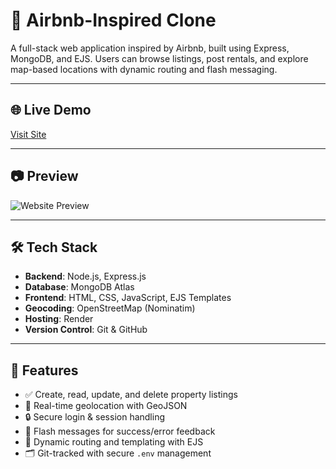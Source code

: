 # 🏡 Airbnb-Inspired Clone

A full-stack web application inspired by Airbnb, built using Express, MongoDB, and EJS. Users can browse listings, post rentals, and explore map-based locations with dynamic routing and flash messaging.

---

## 🌐 Live Demo

[Visit Site](https://your-render-url.onrender.com)

---

## 📷 Preview

![Website Preview](public/images/preview-img.png)

---

## 🛠️ Tech Stack

- **Backend**: Node.js, Express.js
- **Database**: MongoDB Atlas
- **Frontend**: HTML, CSS, JavaScript, EJS Templates
- **Geocoding**: OpenStreetMap (Nominatim)
- **Hosting**: Render
- **Version Control**: Git & GitHub

---

## 🚀 Features

- ✅ Create, read, update, and delete property listings
- 📍 Real-time geolocation with GeoJSON
- 🔒 Secure login & session handling
- 🎉 Flash messages for success/error feedback
- 🧭 Dynamic routing and templating with EJS
- 🗂️ Git-tracked with secure `.env` management


